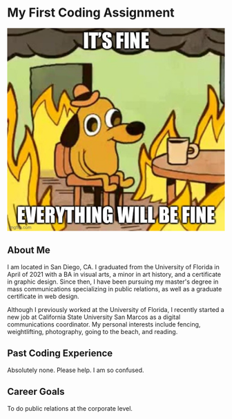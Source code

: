 # My First Coding Assignment
![](its%20fine.jpg)
## About Me
I am located in San Diego, CA. I graduated from the University of Florida in April of 2021 with a BA in visual arts, a minor in art history, and a certificate in graphic design. Since then, I have been pursuing my master's degree in mass communications specializing in public relations, as well as a graduate certificate in web design.

Although I previously worked at the University of Florida, I recently started a new job at California State University San Marcos as a digital communications coordinator. My personal interests include fencing, weightlifting, photography, going to the beach, and reading.
## Past Coding Experience
Absolutely none. Please help. I am so confused.
## Career Goals
To do public relations at the corporate level.